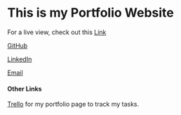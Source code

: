 <h1>This is my Portfolio Website</h1>

<p>For a live view, check out this <a href="#" target="_blank">Link</a></p>

[GitHub](https://github.com/raymonddoan)

[LinkedIn](https://www.linkedin.com/in/raymonddoan/)

[Email](mailto:raymond.doan94@gmail.com)

<h4>Other Links</h4>

[Trello](https://trello.com/b/M6CL8gdJ/portfolio-website) for my portfolio page to track my tasks.